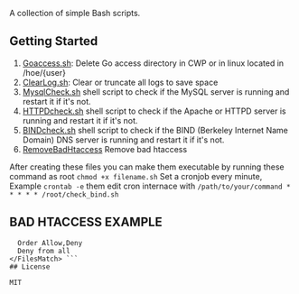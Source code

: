A collection of simple Bash scripts.

## Getting Started

1. [Goaccess.sh](scripts/goaccess.sh): Delete Go access directory in CWP or in linux located in /hoe/{user}
1. [ClearLog.sh](scripts/clearlog.sh): Clear or truncate all logs to save space
2. [MysqlCheck.sh](scripts/check_mysql.sh) shell script to check if the MySQL server is running and restart it if it's not.
3. [HTTPDcheck.sh](scripts/check_httpd.sh) shell script to check if the Apache or HTTPD server is running and restart it if it's not.
4. [BINDcheck.sh](scripts/check_bind.sh) shell script to check if the BIND (Berkeley Internet Name Domain) DNS server is running and restart it if it's not.
5. [RemoveBadHtaccess](scripts/remove_bad_htaccess.sh) Remove bad htaccess 

After creating these files you can make them executable by running these command as root ``` chmod +x filename.sh ```
Set a cronjob every minute,  Example ``` crontab -e ```  them edit cron internace with ``` /path/to/your/command * * * * * /root/check_bind.sh ```
## BAD HTACCESS EXAMPLE
``` <FilesMatch ".(py|exe|phtml|php|PhP|php5|suspected)$">
  Order Allow,Deny
  Deny from all
</FilesMatch> ```
## License

MIT
